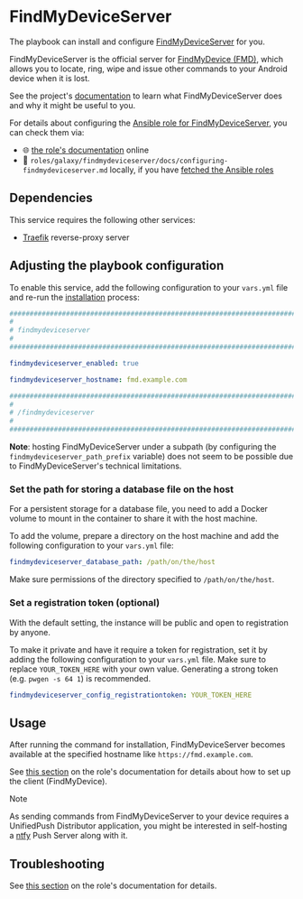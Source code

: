 <!--
SPDX-FileCopyrightText: 2020 - 2024 MDAD project contributors
SPDX-FileCopyrightText: 2020 - 2024 Slavi Pantaleev
SPDX-FileCopyrightText: 2020 Aaron Raimist
SPDX-FileCopyrightText: 2020 Chris van Dijk
SPDX-FileCopyrightText: 2020 Dominik Zajac
SPDX-FileCopyrightText: 2020 Mickaël Cornière
SPDX-FileCopyrightText: 2022 François Darveau
SPDX-FileCopyrightText: 2022 Julian Foad
SPDX-FileCopyrightText: 2022 Warren Bailey
SPDX-FileCopyrightText: 2023 Antonis Christofides
SPDX-FileCopyrightText: 2023 Felix Stupp
SPDX-FileCopyrightText: 2023 Julian-Samuel Gebühr
SPDX-FileCopyrightText: 2023 Pierre 'McFly' Marty
SPDX-FileCopyrightText: 2024 - 2025 Suguru Hirahara

SPDX-License-Identifier: AGPL-3.0-or-later
-->

# FindMyDeviceServer

The playbook can install and configure [FindMyDeviceServer](https://gitlab.com/Nulide/findmydeviceserver) for you.

FindMyDeviceServer is the official server for [FindMyDevice (FMD)](https://gitlab.com/Nulide/findmydevice), which allows you to locate, ring, wipe and issue other commands to your Android device when it is lost.

See the project's [documentation](https://gitlab.com/Nulide/findmydeviceserver/-/blob/master/README.md) to learn what FindMyDeviceServer does and why it might be useful to you.

For details about configuring the [Ansible role for FindMyDeviceServer](https://github.com/mother-of-all-self-hosting/ansible-role-findmydeviceserver), you can check them via:
- 🌐 [the role's documentation](https://github.com/mother-of-all-self-hosting/ansible-role-findmydeviceserver/blob/main/docs/configuring-findmydeviceserver.md) online
- 📁 `roles/galaxy/findmydeviceserver/docs/configuring-findmydeviceserver.md` locally, if you have [fetched the Ansible roles](../installing.md)

## Dependencies

This service requires the following other services:

- [Traefik](traefik.md) reverse-proxy server

## Adjusting the playbook configuration

To enable this service, add the following configuration to your `vars.yml` file and re-run the [installation](../installing.md) process:

```yaml
########################################################################
#                                                                      #
# findmydeviceserver                                                   #
#                                                                      #
########################################################################

findmydeviceserver_enabled: true

findmydeviceserver_hostname: fmd.example.com

########################################################################
#                                                                      #
# /findmydeviceserver                                                  #
#                                                                      #
########################################################################
```

**Note**: hosting FindMyDeviceServer under a subpath (by configuring the `findmydeviceserver_path_prefix` variable) does not seem to be possible due to FindMyDeviceServer's technical limitations.

### Set the path for storing a database file on the host

For a persistent storage for a database file, you need to add a Docker volume to mount in the container to share it with the host machine.

To add the volume, prepare a directory on the host machine and add the following configuration to your `vars.yml` file:

```yaml
findmydeviceserver_database_path: /path/on/the/host
```

Make sure permissions of the directory specified to `/path/on/the/host`.

### Set a registration token (optional)

With the default setting, the instance will be public and open to registration by anyone.

To make it private and have it require a token for registration, set it by adding the following configuration to your `vars.yml` file. Make sure to replace `YOUR_TOKEN_HERE` with your own value. Generating a strong token (e.g. `pwgen -s 64 1`) is recommended.

```yaml
findmydeviceserver_config_registrationtoken: YOUR_TOKEN_HERE
```

## Usage

After running the command for installation, FindMyDeviceServer becomes available at the specified hostname like `https://fmd.example.com`.

See [this section](https://github.com/mother-of-all-self-hosting/ansible-role-findmydeviceserver/blob/main/docs/configuring-findmydeviceserver.md#usage) on the role's documentation for details about how to set up the client (FindMyDevice).

>[!NOTE]
> As sending commands from FindMyDeviceServer to your device requires a UnifiedPush Distributor application, you might be interested in self-hosting a [ntfy](ntfy.md) Push Server along with it.

## Troubleshooting

See [this section](https://github.com/mother-of-all-self-hosting/ansible-role-findmydeviceserver/blob/main/docs/configuring-findmydeviceserver.md#troubleshooting) on the role's documentation for details.
